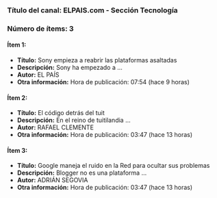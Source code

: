 ### Título del canal: ELPAIS.com - Sección Tecnología

### Número de ítems: 3

#### Ítem 1:
- **Título:** Sony empieza a reabrir las plataformas asaltadas
- **Descripción:** Sony ha empezado a ...
- **Autor:** EL PAÍS
- **Otra información:** Hora de publicación: 07:54 (hace 9 horas)

#### Ítem 2:
- **Título:** El código detrás del tuit
- **Descripción:** En el reino de tuitilandia ...
- **Autor:** RAFAEL CLEMENTE
- **Otra información:** Hora de publicación: 03:47 (hace 13 horas)

#### Ítem 3:
- **Título:** Google maneja el ruido en la Red para ocultar sus problemas
- **Descripción:** Blogger no es una plataforma ...
- **Autor:** ADRIÁN SEGOVIA
- **Otra información:** Hora de publicación: 03:47 (hace 13 horas)
